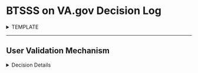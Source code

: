 # BTSSS on VA.gov Decision Log

<details>
  <summary>TEMPLATE</summary>
  
## Decision Title
 <details>
   <summary>Decision Details</summary>
   
 **Date:** _When the decision was made_
 
 **Contributors:** _Teams or individuals involved in discussion_
 - **Approver:** _Decision approver_


**Decision Summary**

_Problem to be solved, summary of what the decision was_


**Rationale**

_Factors that support or influenced the decision, impact, alternatives, etc_


**Risks / Known Unknowns**

_Constraints, trade-offs, etc_


**Notes**

_Additional comments or questions_


 </details>
</details>


-----

## User Validation Mechanism
 <details>
   <summary>Decision Details</summary>
   
 **Date:** _When the decision was made_
 
 **Contributors:** _Teams or individuals involved in discussion_
 - **Approver:** _Decision approver_


See [Decision: User Validation Mechanism document](/engineering/user-validation-decision-doc.md) for details


</details>


